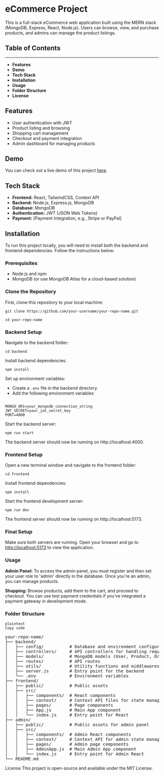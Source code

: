 <h1><strong>eCommerce Project</strong></h1>
<p>This is a full-stack eCommerce web application built using the MERN stack (MongoDB, Express, React, Node.js). Users can browse, view, and purchase products, and admins can manage the product listings.</p>

<h2><strong>Table of Contents</strong></h2>
<hr />
<ul>
  <li><strong>Features</strong></li>
  <li><strong>Demo</strong></li>
  <li><strong>Tech Stack</strong></li>
  <li><strong>Installation</strong></li>
  <li><strong>Usage</strong></li>
  <li><strong>Folder Structure</strong></li>
  <li><strong>License</strong></li>
</ul>

<h2><strong>Features</strong></h2>
<ul>
  <li>User authentication with JWT</li>
  <li>Product listing and browsing</li>
  <li>Shopping cart management</li>
  <li>Checkout and payment integration</li>
  <li>Admin dashboard for managing products</li>
</ul>

<h2><strong>Demo</strong></h2>
<p>You can check out a live demo of this project <a href="#">here</a>.</p>

<h2><strong>Tech Stack</strong></h2>
<ul>
  <li><strong>Frontend:</strong> React, TailwindCSS, Context API</li>
  <li><strong>Backend:</strong> Node.js, Express.js, MongoDB</li>
  <li><strong>Database:</strong> MongoDB</li>
  <li><strong>Authentication:</strong> JWT (JSON Web Tokens)</li>
  <li><strong>Payment:</strong> [Payment Integration, e.g., Stripe or PayPal]</li>
</ul>

<h2><strong>Installation</strong></h2>
<p>To run this project locally, you will need to install both the backend and frontend dependencies. Follow the instructions below:</p>

<h3><strong>Prerequisites</strong></h3>
<ul>
  <li>Node.js and npm</li>
  <li>MongoDB (or use MongoDB Atlas for a cloud-based solution)</li>
</ul>

<h3><strong>Clone the Repository</strong></h3>
<p>First, clone this repository to your local machine:</p>


<pre><code>git clone https://github.com/your-username/your-repo-name.git</code></pre>
<pre><code>cd your-repo-name</code></pre>

<h3>Backend Setup</h3>
<p>Navigate to the backend folder:</p>
<pre><code>cd backend</code></pre>
<p>Install backend dependencies:</p>
<pre><code>npm install</code></pre>
<p>Set up environment variables:</p>
<ul>
  <li>Create a <code>.env</code> file in the backend directory.</li>
  <li>Add the following environment variables:</li>
</ul>
<pre><code>
MONGO_URI=your_mongodb_connection_string
JWT_SECRET=your_jwt_secret_key
PORT=4000
</code></pre>
<p>Start the backend server:</p>
<pre><code>npm run start</code></pre>
<p>The backend server should now be running on <span>http://localhost:4000</span>.</p>

<h3>Frontend Setup</h3>
<p>Open a new terminal window and navigate to the frontend folder:</p>
<pre><code>cd frontend</code></pre>
<p>Install frontend dependencies:</p>
<pre><code>npm install</code></pre>
<p>Start the frontend development server:</p>
<pre><code>npm run dev</code></pre>
<p>The frontend server should now be running on <span>http://localhost:5173</span>.</p>


<h3>Final Setup</h3>
<p>Make sure both servers are running. Open your browser and go to <a href="http://localhost:5173" target="_blank">http://localhost:5173</a> to view the application.</p>

<h3>Usage</h3>
<p><strong>Admin Panel:</strong> To access the admin panel, you must register and then set your user role to 'admin' directly in the database. Once you're an admin, you can manage products.</p>
<p><strong>Shopping:</strong> Browse products, add them to the cart, and proceed to checkout. You can use test payment credentials if you’ve integrated a payment gateway in development mode.</p>

<h3>Folder Structure</h3>
<pre><code>plaintext
Copy code
</code></pre>


<pre>
your-repo-name/
├── backend/
│   ├── config/          # Database and environment configuration
│   ├── controllers/     # API controllers for handling requests
│   ├── models/          # MongoDB models (User, Product, Order, etc.)
│   ├── routes/          # API routes
│   ├── utils/           # Utility functions and middlewares
│   ├── server.js        # Entry point for the backend
│   └── .env             # Environment variables
├── frontend/
│   ├── public/          # Public assets
│   ├── src/
│   │   ├── components/  # React components
│   │   ├── context/     # Context API files for state management
│   │   ├── pages/       # Page components
│   │   ├── App.js       # Main App component
│   │   └── index.js     # Entry point for React
├── admin/
│   ├── public/          # Public assets for admin panel
│   ├── src/
│   │   ├── components/  # Admin React components
│   │   ├── context/     # Context API for admin state management
│   │   ├── pages/       # Admin page components
│   │   ├── AdminApp.js  # Main Admin App component
│   │   └── index.js     # Entry point for Admin React
└── README.md
</pre>

License
This project is open-source and available under the MIT License.
